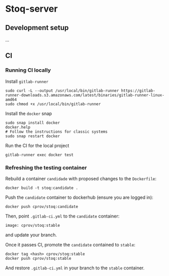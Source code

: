 # Stoq-server

## Development setup

...

## CI


### Running CI locally

Install `gitlab-runner`

    sudo curl -L --output /usr/local/bin/gitlab-runner https://gitlab-runner-downloads.s3.amazonaws.com/latest/binaries/gitlab-runner-linux-amd64
    sudo chmod +x /usr/local/bin/gitlab-runner

Install the `docker` snap

    sudo snap install docker
    docker.help
    # Follow the instructions for classic systems
    sudo snap restart docker

Run the CI for the local project

    gitlab-runner exec docker test


### Refreshing the testing container

Rebuild a container `candidade` with proposed changes to the `Dockerfile`:

    docker build -t stoq:candidate .

Push the `candidate` container to dockerhub (ensure you are logged in):

    docker push cprov/stoq:candidate

Then, point `.gitlab-ci.yml` to the `candidate` container:

    image: cprov/stoq:stable

and update your branch.

Once it passes CI, promote the `candidate` contained to `stable`:

    docker tag <hash> cprov/stoq:stable
    docker push cprov/stoq:stable

And restore `.gitlab-ci.yml` in your branch to the `stable` container.
